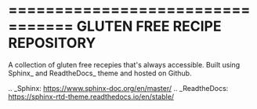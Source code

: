 =================================
GLUTEN FREE RECIPE REPOSITORY
=================================

A collection of gluten free recepies that's always accessible. Built using Sphinx_ and ReadtheDocs_ theme and hosted on Github.

.. _Sphinx: https://www.sphinx-doc.org/en/master/
.. _ReadtheDocs: https://sphinx-rtd-theme.readthedocs.io/en/stable/